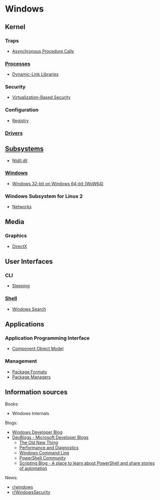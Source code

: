 # Windows
## Kernel
### Traps
- [Asynchronous Procedure Calls](Kernel/Traps/Asynchronous%20Procedure%20Calls.md)

### [Processes](Kernel/Processes/README.md)
- [Dynamic-Link Libraries](Kernel/Processes/DLLs/README.md)

### Security
- [Virtualization-Based Security](Kernel/Security/Virtualization-Based%20Security.md)

### Configuration
- [Registry](Kernel/Configuration/Registry/README.md)

### [Drivers](Kernel/Drivers/README.md)

## [Subsystems](Subsystems/README.md)
- [Ntdll.dll](Subsystems/Ntdll.dll.md)

### [Windows](Subsystems/Windows/README.md)
- [Windows 32-bit on Windows 64-bit (WoW64)](Subsystems/Windows/WoW64.md)

### Windows Subsystem for Linux 2
- [Networks](Subsystems/WSL%202/Networks.md)

## Media
### Graphics
- [DirectX](Media/Graphics/DirectX/README.md)

## User Interfaces
### CLI
- [Sleeping](User%20Interfaces/CLI/Sleeping.md)

### [Shell](User%20Interfaces/Shell/README.md)
- [Windows Search](User%20Interfaces/Shell/Windows%20Search.md)

## Applications
### Application Programming Interface
- [Component Object Model](Applications/API/COM/README.md)

### Management
- [Package Formats](Applications/Management/Package%20Formats.md)
- [Package Managers](Applications/Management/Package%20Managers.md)

## Information sources
Books:
- Windows Internals

Blogs:
- [Windows Developer Blog](https://blogs.windows.com/windowsdeveloper/)
- [DevBlogs - Microsoft Developer Blogs](https://devblogs.microsoft.com/)
  - [The Old New Thing](https://devblogs.microsoft.com/oldnewthing/)
  - [Performance and Diagnostics](https://devblogs.microsoft.com/performance-diagnostics/)
  - [Windows Command Line](https://devblogs.microsoft.com/commandline/)
  - [PowerShell Community](https://devblogs.microsoft.com/powershell-community/)  
  - [Scripting Blog - A place to learn about PowerShell and share stories of automation](https://devblogs.microsoft.com/scripting/)

News:
- [r/windows](https://www.reddit.com/r/windows/)
- [r/WindowsSecurity](https://www.reddit.com/r/WindowsSecurity/)